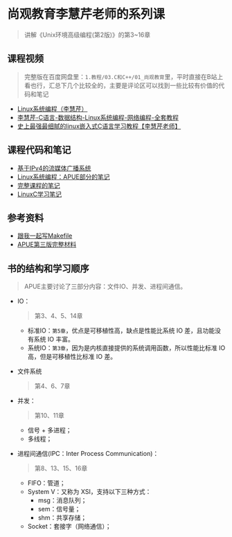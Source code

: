 # 尚观教育李慧芹老师的系列课
> 讲解《Unix环境高级编程(第2版)》的第3~16章

## 课程视频
> 完整版在百度网盘里：`1.教程/03.C和C++/01_尚观教育`里，平时直接在B站上看也行，汇总下几个比较全的，主要是评论区可以找到一些比较有价值的代码和笔记

+ [Linux系统编程（李慧芹）](https://www.bilibili.com/video/BV1yJ411S7r6)
+ [李慧芹-C语言-数据结构-Linux系统编程-网络编程-全套教程](https://www.bilibili.com/video/BV1yJ411S7r6)
+ [史上最强最细腻的linux嵌入式C语言学习教程【李慧芹老师】](https://www.bilibili.com/video/BV18p4y167Md)

## 课程代码和笔记
+ [基于IPv4的流媒体广播系统](https://github.com/missFuture/IPv4_streaming_media)
+ [Linux系统编程：APUE部分的笔记](https://www.cnblogs.com/0xcafebabe/tag/APUE/)
+ [完整课程的笔记](https://github.com/impact-eintr/LinuxC)
+ [LinuxC学习笔记](https://blog.csdn.net/m0_46152793)

## 参考资料
+ [跟我一起写Makefile](https://seisman.github.io/how-to-write-makefile/index.html)
+ [APUE第三版完整材料](https://github.com/Lincheng1993/apue)

## 书的结构和学习顺序
> APUE主要讨论了三部分内容：文件IO、并发、进程间通信。

+ IO：
  > 第3、4、5、14章
  + 标准IO：`第5章`，优点是可移植性高，缺点是性能比系统 IO 差，且功能没有系统 IO 丰富。
  + 系统IO：`第3章`，因为是内核直接提供的系统调用函数，所以性能比标准 IO 高，但是可移植性比标准 IO 差。

+ 文件系统
  > 第4、6、7章

+ 并发：
  > 第10、11章
  + 信号 + 多进程；
  + 多线程；

+ 进程间通信(IPC：Inter Process Communication)：
  > 第8、13、15、16章
  + FIFO：管道；
  + System V：又称为 XSI，支持以下三种方式：
    + msg：消息队列；
    + sem：信号量；
    + shm：共享存储；
  + Socket：套接字（网络通信）；